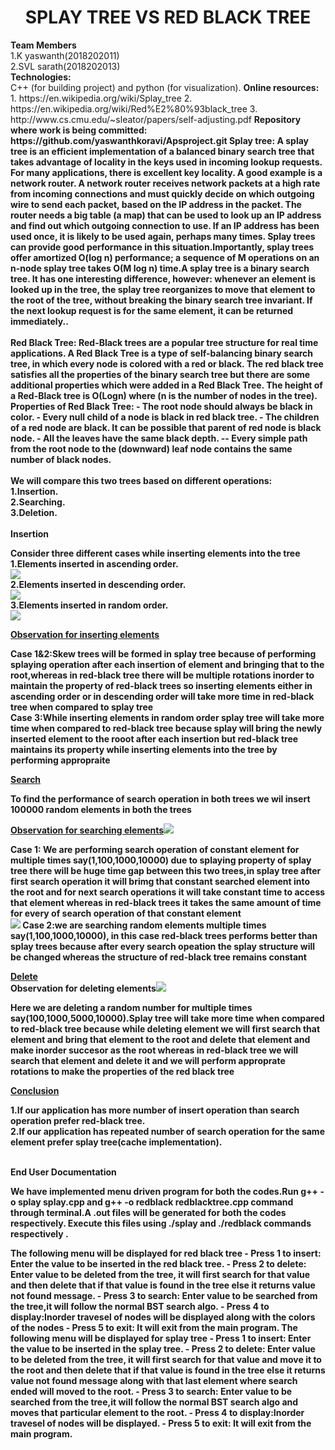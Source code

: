 <h1><center>SPLAY TREE VS RED BLACK TREE</center></h1>
<b>Team Members</b><br>
1.K yaswanth(2018202011)<br>
2.SVL sarath(2018202013)<br>
<b>Technologies:</b><br>
C++ (for building project) and python (for visualization).
 <b>Online resources:</b><br>
1. https://en.wikipedia.org/wiki/Splay_tree
2. https://en.wikipedia.org/wiki/Red%E2%80%93black_tree
3. http://www.cs.cmu.edu/~sleator/papers/self-adjusting.pdf
<b>Repository where work is being committed:</b<br>
https://github.com/yaswanthkoravi/Apsproject.git
<body>
 <b>Splay tree</b>: A splay tree is an efficient implementation of a balanced binary search tree that takes advantage of locality in the keys used in incoming lookup requests. For many applications, there is excellent key locality. A good example is a network router. A network router receives network packets at a high rate from incoming connections and must quickly decide on which outgoing wire to send each packet, based on the IP address in the packet. The router needs a big table (a map) that can be used to look up an IP address and find out which outgoing connection to use. If an IP address has been used once, it is likely to be used again, perhaps many times. Splay trees can provide good performance in this situation.Importantly, splay trees offer amortized O(log n) performance; a sequence of M operations on an n-node splay tree takes O(M log n) time.A splay tree is a binary search tree. It has one interesting difference, however: whenever an element is looked up in the tree, the splay tree reorganizes to move that element to the root of the tree, without breaking the binary search tree invariant. If the next lookup request is for the same element, it can be returned immediately..<br><br>
<b>Red Black Tree</b>: Red-Black trees are a popular tree structure for real time applications. A Red Black Tree is a type of self-balancing binary search tree, in which every node is colored with a red or black. The red black tree satisfies all the properties of the binary search tree but there are some additional properties which were added in a Red Black Tree. The height of a Red-Black tree is O(Logn) where (n is the number of nodes in the tree).
Properties of Red Black Tree:
  - The root node should always be black in color.
  - Every null child of a node is black in red black tree.
  - The children of a red node are black. It can be possible that parent of red node is black node.
  - All the leaves have the same black depth.
  -- Every simple path from the root node to the (downward) leaf node contains the same number of black nodes.
<br><br>
We will compare this two trees based on different operations:<br>
    1.Insertion.<br>
    2.Searching.<br>
    3.Deletion.<br><br>
    <b>Insertion </b>
    <p>Consider three different cases while inserting elements into the tree<br>1.Elements inserted in ascending order.<br><img src="images/ascending insertion.png"><br>2.Elements inserted in descending order.<br><img src="images/descending insertion.png"><br>3.Elements inserted in random order.<br><img src="images/random insertion.png">
    </p></body>
    <body><u><b>Observation for inserting elements</b></u><p><b>Case 1&2:</b>Skew trees will be formed in splay tree because of performing splaying operation after each insertion of element and bringing that to the root,whereas in red-black tree there will be multiple rotations inorder to maintain the property of red-black trees so inserting elements either in ascending order or in descending order will take more time in red-black tree when compared to splay tree<br>
<b>Case 3:</b>While inserting elements in random order splay tree will take more time when compared to red-black tree because splay will bring the newly inserted element to the rooot after each insertion but red-black tree maintains its property while inserting elements into the tree by performing appropraite</p></body>
<body><u><b>Search</b></u>
<p>To find the performance of search operation in both trees we wil insert 100000 random elements in both the trees</p><u><b>Observation for searching elements</b></u><img src="images/searching repeatedly.png">
<p><b>Case 1:</b> We are performing search operation of constant element for multiple times say(1,100,1000,10000) due to splaying property of splay tree there will be huge time gap between this two trees,in splay tree after first search operation it will brimg that constant searched element into the root and for next search operations it will take constant time to access that element whereas in red-black trees it takes the same amount of time for every of search operation of that constant element<br><img src="images/random search.png">
<b>Case 2:</b>we are searching random elements multiple times say(1,100,1000,10000), in this case red-black trees performs better than splay trees because after every search opeation the splay structure will be changed whereas the structure of red-black tree remains constant</p>
<body>
<u><b>Delete</b></u><br><b>Observation for deleting elements</b><img src="images/random delete.png">
    <p>      Here we are deleting a random number for multiple times say(100,1000,5000,10000).Splay tree will take more time when compared to red-black tree because while deleting element we will first search that element and bring that element to the root and delete that element and make inorder succesor as the root whereas in red-black tree we will search that element and delete it and we will perform approprate rotations to make the properties of the red black tree</p></body>
    <body><u><b>Conclusion</b></u>
   <p>1.If our application has more number of insert operation than search operation prefer <b>red-black tree.</b><br>
   2.If our application has repeated number of search operation for the same element prefer <b>splay tree</b>(cache implementation).</p><br>
      <b>End User Documentation</b><br>
    <p> We have implemented menu driven program for both the codes.Run g++ -o splay splay.cpp and g++ -o redblack redblacktree.cpp command through terminal.A .out files will be generated for both the codes respectively. Execute this files using ./splay and ./redblack commands respectively .</p>
   The following menu will be displayed for red black tree
        - Press 1 to insert: Enter the value to be inserted in the red black tree.
        - Press 2 to delete: Enter value to be deleted from the tree, it will first search for that value and then delete that if       that value is found in the tree else it returns value not found message.
        - Press 3 to search: Enter value to be searched from the tree,it will follow the normal BST search algo.
        - Press 4 to display:Inorder travesel of nodes will be displayed along with the colors of the nodes
        - Press 5 to exit: It will exit from the main program.
 The following menu will be displayed for splay tree
        - Press 1 to insert: Enter the value to be inserted in the splay tree.
        - Press 2 to delete: Enter value to be deleted from the tree, it will first search for that value and move it to the root and then delete that if that value is found in the tree else it returns value not found message along with that last element where search ended will moved to the root.
        - Press 3 to search: Enter value to be searched from the tree,it will follow the normal BST search algo and moves that particular element to the root.
        - Press 4 to display:Inorder travesel of nodes will be displayed.
- Press 5 to exit: It will exit from the main program.
     

